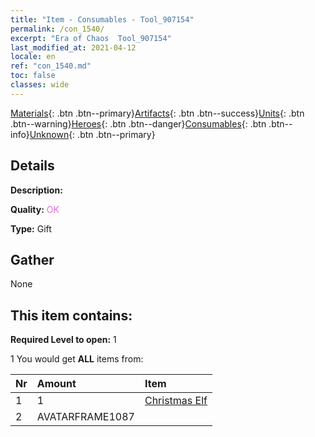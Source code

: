 ```yaml
---
title: "Item - Consumables - Tool_907154"
permalink: /con_1540/
excerpt: "Era of Chaos  Tool_907154"
last_modified_at: 2021-04-12
locale: en
ref: "con_1540.md"
toc: false
classes: wide
---
```

 [Materials](/){: .btn .btn--primary}[Artifacts](/Artifacts/){: .btn .btn--success}[Units](/Units/){: .btn .btn--warning}[Heroes](/Heroes/){: .btn .btn--danger}[Consumables](/Consumables/){: .btn .btn--info}[Unknown](/Unknown/){: .btn .btn--primary}

## Details
 **Description:** 

 **Quality:** <span style="color: #DA70D6">OK</span>

 **Type:** Gift

## Gather

  None

## This item contains:

 **Required Level to open:** 1

 1 You would get **ALL** items  from:

  | Nr | Amount |     Item    |
  |:---|:-------|:------------|
  | 1 | 1 | [Christmas Elf](/Items/con_1074/) | 
  | 2 | AVATARFRAME1087 | 
